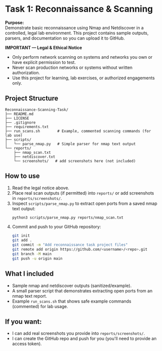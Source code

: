 # Task 1: Reconnaissance & Scanning

**Purpose:**  
Demonstrate basic reconnaissance using Nmap and Netdiscover in a controlled, legal lab environment. This project contains sample outputs, parsers, and documentation so you can upload it to GitHub.

**IMPORTANT — Legal & Ethical Notice**
- Only perform network scanning on systems and networks you own or have explicit permission to test.
- Never scan production networks or systems without written authorization.
- Use this project for learning, lab exercises, or authorized engagements only.

## Project Structure
```
Reconnaissance-Scanning-Task/
├── README.md
├── LICENSE
├── .gitignore
├── requirements.txt
├── run_scans.sh        # Example, commented scanning commands (for lab use)
├── scripts/
│   └── parse_nmap.py   # Simple parser for nmap text output
└── reports/
    ├── nmap_scan.txt
    ├── netdiscover.txt
    └── screenshots/   # add screenshots here (not included)
```

## How to use
1. Read the legal notice above.
2. Place real scan outputs (if permitted) into `reports/` or add screenshots in `reports/screenshots/`.
3. Inspect `scripts/parse_nmap.py` to extract open ports from a saved nmap text output:
   ```bash
   python3 scripts/parse_nmap.py reports/nmap_scan.txt
   ```
4. Commit and push to your GitHub repository:
   ```bash
   git init
   git add .
   git commit -m "Add reconnaissance task project files"
   git remote add origin https://github.com/<username>/<repo>.git
   git branch -M main
   git push -u origin main
   ```

## What I included
- Sample nmap and netdiscover outputs (sanitized/example).
- A small parser script that demonstrates extracting open ports from an nmap text report.
- Example `run_scans.sh` that shows safe example commands (commented) for lab usage.

## If you want:
- I can add real screenshots you provide into `reports/screenshots/`.
- I can create the GitHub repo and push for you (you'll need to provide an access token).
